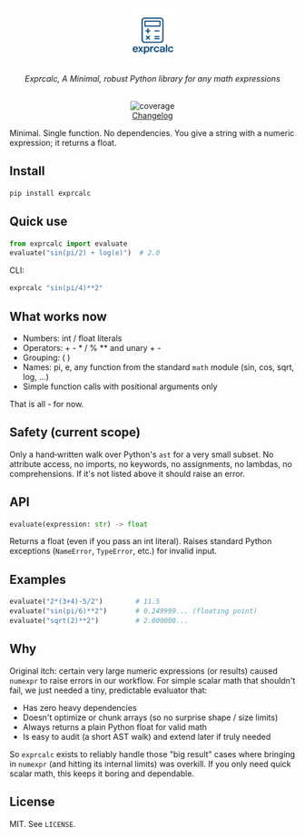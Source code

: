 <div align="center">
<img src="assets/logo.png" alt="exprcalc logo" width="100">


<i>Exprcalc, A Minimal, robust Python library for any math expressions</i>

<br/>
<!-- Coverage badge placeholder; replace with Codecov after enabling -->
<img alt="coverage" src="https://img.shields.io/badge/coverage-96%25-brightgreen" />
<br/>
<a href="CHANGELOG.md">Changelog</a>

</div>

Minimal. Single function. No dependencies. You give a string with a numeric expression; it returns a float.

## Install

```bash
pip install exprcalc
```

## Quick use

```python
from exprcalc import evaluate
evaluate("sin(pi/2) + log(e)")  # 2.0
```

CLI:

```bash
exprcalc "sin(pi/4)**2"
```

## What works now

- Numbers: int / float literals
- Operators: + - \* / % \*\* and unary + -
- Grouping: ( )
- Names: pi, e, any function from the standard `math` module (sin, cos, sqrt, log, ...)
- Simple function calls with positional arguments only

That is all - for now.

## Safety (current scope)

Only a hand‑written walk over Python's `ast` for a very small subset. No attribute access, no imports, no keywords, no assignments, no lambdas, no comprehensions. If it's not listed above it should raise an error.

## API

```python
evaluate(expression: str) -> float
```

Returns a float (even if you pass an int literal). Raises standard Python exceptions (`NameError`, `TypeError`, etc.) for invalid input.

## Examples

```python
evaluate("2*(3+4)-5/2")        # 11.5
evaluate("sin(pi/6)**2")       # 0.249999... (floating point)
evaluate("sqrt(2)**2")         # 2.000000...
```

## Why

Original itch: certain very large numeric expressions (or results) caused `numexpr` to raise errors in our workflow. For simple scalar math that shouldn't fail, we just needed a tiny, predictable evaluator that:

- Has zero heavy dependencies
- Doesn't optimize or chunk arrays (so no surprise shape / size limits)
- Always returns a plain Python float for valid math
- Is easy to audit (a short AST walk) and extend later if truly needed

So `exprcalc` exists to reliably handle those "big result" cases where bringing in `numexpr` (and hitting its internal limits) was overkill. If you only need quick scalar math, this keeps it boring and dependable.

## License

MIT. See `LICENSE`.
